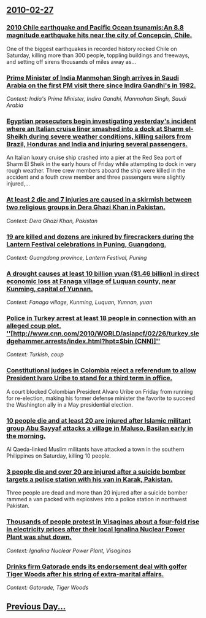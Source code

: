 ## [2010-02-27](/news/2010/02/27/index.md)

### [2010 Chile earthquake and Pacific Ocean tsunamis:An 8.8 magnitude earthquake hits near the city of Concepcin, Chile. ](/news/2010/02/27/2010-chile-earthquake-and-pacific-ocean-tsunamis-pan-8-8-magnitude-earthquake-hits-near-the-city-of-concepcion-chile.md)
One of the biggest earthquakes in recorded history rocked Chile on Saturday, killing more than 300 people, toppling buildings and freeways, and setting off sirens thousands of miles away as...

### [Prime Minister of India Manmohan Singh arrives in Saudi Arabia on the first PM visit there since Indira Gandhi's in 1982. ](/news/2010/02/27/prime-minister-of-india-manmohan-singh-arrives-in-saudi-arabia-on-the-first-pm-visit-there-since-indira-gandhi-s-in-1982.md)
_Context: India's Prime Minister, Indira Gandhi, Manmohan Singh, Saudi Arabia_

### [Egyptian prosecutors begin investigating yesterday's incident where an Italian cruise liner smashed into a dock at Sharm el-Sheikh during severe weather conditions, killing sailors from Brazil, Honduras and India and injuring several passengers. ](/news/2010/02/27/egyptian-prosecutors-begin-investigating-yesterday-s-incident-where-an-italian-cruise-liner-smashed-into-a-dock-at-sharm-el-sheikh-during-se.md)
An Italian luxury cruise ship crashed into a pier at the Red Sea port of Sharm El Sheik in the early hours of Friday while attempting to dock in very rough weather. Three crew members aboard the ship were killed in the accident and a fouth crew member and three passengers were slightly injured,...

### [At least 2 die and 7 injuries are caused in a skirmish between two religious groups in Dera Ghazi Khan in Pakistan. ](/news/2010/02/27/at-least-2-die-and-7-injuries-are-caused-in-a-skirmish-between-two-religious-groups-in-dera-ghazi-khan-in-pakistan.md)
_Context: Dera Ghazi Khan, Pakistan_

### [19 are killed and dozens are injured by firecrackers during the Lantern Festival celebrations in Puning, Guangdong. ](/news/2010/02/27/19-are-killed-and-dozens-are-injured-by-firecrackers-during-the-lantern-festival-celebrations-in-puning-guangdong.md)
_Context: Guangdong province, Lantern Festival, Puning_

### [A drought causes at least 10 billion yuan ($1.46 billion) in direct economic loss at Fanaga village of Luquan county, near Kunming, capital of Yunnan. ](/news/2010/02/27/a-drought-causes-at-least-10-billion-yuan-1-46-billion-in-direct-economic-loss-at-fanaga-village-of-luquan-county-near-kunming-capital.md)
_Context: Fanaga village, Kunming, Luquan, Yunnan, yuan_

### [Police in Turkey arrest at least 18 people in connection with an alleged coup plot. ''[http://www.cnn.com/2010/WORLD/asiapcf/02/26/turkey.sledgehammer.arrests/index.html?hpt=Sbin (CNN)]''](/news/2010/02/27/police-in-turkey-arrest-at-least-18-people-in-connection-with-an-alleged-coup-plot-http-www-cnn-com-2010-world-asiapcf-02-26-turkey-sl.md)
_Context: Turkish, coup_

### [Constitutional judges in Colombia reject a referendum to allow President lvaro Uribe to stand for a third term in office. ](/news/2010/02/27/constitutional-judges-in-colombia-reject-a-referendum-to-allow-president-alvaro-uribe-to-stand-for-a-third-term-in-office.md)
A court blocked Colombian President Alvaro Uribe on Friday from running for re-election, making his former defense minister the favorite to succeed the Washington ally in a May presidential election.

### [10 people die and at least 20 are injured after Islamic militant group Abu Sayyaf attacks a village in Maluso, Basilan early in the morning. ](/news/2010/02/27/10-people-die-and-at-least-20-are-injured-after-islamic-militant-group-abu-sayyaf-attacks-a-village-in-maluso-basilan-early-in-the-morning.md)
Al Qaeda-linked Muslim militants have attacked a town in the southern Philippines on Saturday, killing 10 people.

### [3 people die and over 20 are injured after a suicide bomber targets a police station with his van in Karak, Pakistan. ](/news/2010/02/27/3-people-die-and-over-20-are-injured-after-a-suicide-bomber-targets-a-police-station-with-his-van-in-karak-pakistan.md)
Three people are dead and more than 20 injured after a suicide bomber rammed a van packed with explosives into a police station in northwest Pakistan.

### [Thousands of people protest in Visaginas about a four-fold rise in electricity prices after their local Ignalina Nuclear Power Plant was shut down. ](/news/2010/02/27/thousands-of-people-protest-in-visaginas-about-a-four-fold-rise-in-electricity-prices-after-their-local-ignalina-nuclear-power-plant-was-shu.md)
_Context: Ignalina Nuclear Power Plant, Visaginas_

### [Drinks firm Gatorade ends its endorsement deal with golfer Tiger Woods after his string of extra-marital affairs. ](/news/2010/02/27/drinks-firm-gatorade-ends-its-endorsement-deal-with-golfer-tiger-woods-after-his-string-of-extra-marital-affairs.md)
_Context: Gatorade, Tiger Woods_

## [Previous Day...](/news/2010/02/26/index.md)

